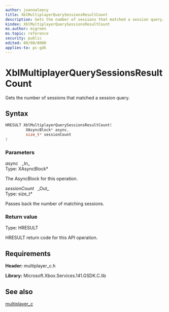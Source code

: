 ```yaml
---
author: joannaleecy
title: XblMultiplayerQuerySessionsResultCount
description: Gets the number of sessions that matched a session query.
kindex: XblMultiplayerQuerySessionsResultCount
ms.author: migreen
ms.topic: reference
security: public
edited: 00/00/0000
applies-to: pc-gdk
---
```


# XblMultiplayerQuerySessionsResultCount  

Gets the number of sessions that matched a session query.  

## Syntax  
  
```cpp
HRESULT XblMultiplayerQuerySessionsResultCount(  
         XAsyncBlock* async,  
         size_t* sessionCount  
)  
```  
  
### Parameters  
  
*async* &nbsp;&nbsp;\_In\_  
Type: XAsyncBlock*  
  
The AsyncBlock for this operation.  
  
*sessionCount* &nbsp;&nbsp;\_Out\_  
Type: size_t*  
  
Passes back the number of matching sessions.  
  
  
### Return value  
Type: HRESULT
  
HRESULT return code for this API operation.
  
## Requirements  
  
**Header:** multiplayer_c.h
  
**Library:** Microsoft.Xbox.Services.141.GSDK.C.lib
  
## See also  
[multiplayer_c](../multiplayer_c_members.md)  
  
  